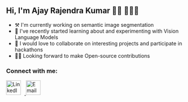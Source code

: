 ## Hi, I'm Ajay Rajendra Kumar 👋🏽 👨🏽‍💻

- ⚒️ I'm currently working on semantic image segmentation
- 🌱 I've recently started learning about and experimenting with Vision Language Models
- 🤝 I would love to collaborate on interesting projects and participate in hackathons
- 🕵️‍♂️ Looking forward to make Open-source contributions

### Connect with me: 

<p>
<a href="https://linkedin.com/in/ajayr-kumar" target="_blank">
    <img src="https://img.icons8.com/color/48/000000/linkedin.png" alt="LinkedIn" height="40" width="40" style="margin-right: 10px;" />
</a>
<a href="mailto:ajayrajendrakumar8@gmail.com">
    <img src="https://upload.wikimedia.org/wikipedia/commons/7/7e/Gmail_icon_%282020%29.svg" alt="Email" height="40" width="40" />
</a>
</p>
